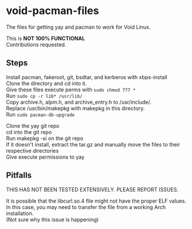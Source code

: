 # void-pacman-files
The files for getting yay and pacman to work for Void Linux.

This is **NOT 100% FUNCTIONAL** <br/>
Contributions requested.<br/>

## Steps

Install pacman, fakeroot, git, bsdtar, and kerberos with xbps-install<br/>
Clone the directory and cd into it. <br/>
Give these files execute perms with ```sudo chmod 777 *```<br/>
Run ```sudo cp -r lib* /usr/lib/``` <br/>
Copy archive.h, alpm.h, and archive_entry.h to /usr/include/.<br/>
Replace /usr/bin/makepkg with makepkg in this directory.<br/>
Run ```sudo pacman-db-upgrade```<br/>

Clone the yay git repo<br/>
cd into the git repo<br/>
Run makepkg -si on the git repo<br/>
If it doesn't install, extract the tar.gz and manually move the files to their respective directories<br/>
Give execute permissions to yay<br/>

## Pitfalls
THIS HAS NOT BEEN TESTED EXTENSIVELY. PLEASE REPORT ISSUES. <br/>

It is possible that the libcurl.so.4 file might not have the proper ELF values. In this case, you may need to transfer the file from a working Arch installation.<br/>
(Not sure why this issue is happening)<br/>
